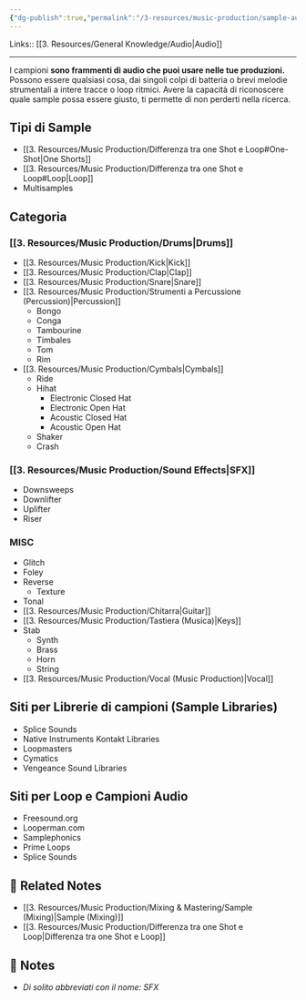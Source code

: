 ```yaml
---
{"dg-publish":true,"permalink":"/3-resources/music-production/sample-audio/"}
---
```


Links:: [[3. Resources/General Knowledge/Audio\|Audio]]

---
I campioni **sono frammenti di audio che puoi usare nelle tue produzioni.** Possono essere qualsiasi cosa, dai singoli colpi di batteria o brevi melodie strumentali a intere tracce o loop ritmici.
Avere la capacità di riconoscere quale sample possa essere giusto, ti permette di non perderti nella ricerca.

## Tipi di Sample

- [[3. Resources/Music Production/Differenza tra one Shot e Loop#One-Shot\|One Shorts]]
- [[3. Resources/Music Production/Differenza tra one Shot e Loop#Loop\|Loop]]
- Multisamples

## Categoria

### [[3. Resources/Music Production/Drums\|Drums]]

- [[3. Resources/Music Production/Kick\|Kick]]
- [[3. Resources/Music Production/Clap\|Clap]]
- [[3. Resources/Music Production/Snare\|Snare]]
- [[3. Resources/Music Production/Strumenti a Percussione (Percussion)\|Percussion]]
	- Bongo
	- Conga
	- Tambourine
	- Timbales
	- Tom
	- Rim
- [[3. Resources/Music Production/Cymbals\|Cymbals]]
	- Ride
	- Hihat
		- Electronic Closed Hat
		- Electronic Open Hat
		- Acoustic Closed Hat
		- Acoustic Open Hat
	- Shaker
	- Crash

### [[3. Resources/Music Production/Sound Effects\|SFX]]

- Downsweeps
- Downlifter
- Uplifter
- Riser

### MISC

- Glitch
- Foley
- Reverse
	- Texture
- Tonal
- [[3. Resources/Music Production/Chitarra\|Guitar]]
- [[3. Resources/Music Production/Tastiera (Musica)\|Keys]]
- Stab
	- Synth
	- Brass
	- Horn
	- String
- [[3. Resources/Music Production/Vocal (Music Production)\|Vocal]]




## Siti per Librerie di campioni (Sample Libraries)

   - Splice Sounds
   - Native Instruments Kontakt Libraries
   - Loopmasters
   - Cymatics
   - Vengeance Sound Libraries

## Siti per Loop e Campioni Audio

   - Freesound.org
   - Looperman.com
   - Samplephonics
   - Prime Loops
   - Splice Sounds


## 🔗 Related Notes

- [[3. Resources/Music Production/Mixing & Mastering/Sample (Mixing)\|Sample (Mixing)]]
- [[3. Resources/Music Production/Differenza tra one Shot e Loop\|Differenza tra one Shot e Loop]]


## 📝 Notes

- _Di solito abbreviati con il nome: SFX_

